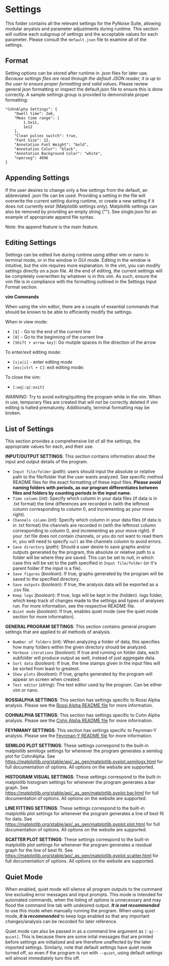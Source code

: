 # Settings

This folder contains all the relevant settings for the PyNoise Suite, allowing modular anyalsis and parameter adjustments during runtime. This section will outline each subgroup of settings and the acceptable values for each parameter. Please consult the `default.json` file to examine all of the settings.

## Format

Setting options can be stored after runtime in .json files for later use. *Because settings files are read through the default JSON reader, it is up to the user to ensure proper formatting and valid values.* Please review general json formatting or inspect the default.json file to ensure this is done correctly. A sample settings group is provided to demonstrate proper formatting:

```
"CohnAlpha Settings": {
    "Dwell time": 2e6,
    "Meas time range": [
        1.5e11,
        1e12
    ],
    "Clean pulses switch": true,
    "Font Size": 12, 
    "Annotation Font Weight": "bold",
    "Annotation Color": "black",
    "Annotation Background Color": "white",
    "nperseg": 4096
}
```

## Appending Settings

If the user desires to change only a few settings from the default, an abbreviated .json file can be used. Providing a setting in the file will overwrite the current setting during runtime, or create a new setting if it does not currently exist (Matplotlib settings only). Matplotlib settings can also be removed by providing an empty string ("").  See single.json for an example of appropriate append file syntax.

Note: the append feature is the main feature.

## Editing Settings

Settings can be edited live during runtime using either vim or nano in terminal mode, or in the window in GUI mode. Editing in the window is intuitive, but the vim requires more explanation. In the vim, you can modify settings directly on a json file. At the end of editing, the current settings will be completely overwritten by whatever is in this vim. As such, ensure the vim file is in compliance with the formatting outlined in the Settings Input Format section.

**vim Commands**

When using the vim editor, there are a couple of essential commands that should be known to be able to efficiently modify the settings.

When in view mode:
* `[$]` - Go to the end of the current line
* `[0]` - Go to the beginning of the current line
* `[Shift + arrow key]`: Go mutiple spaces in the direction of the arrow

To enter/exit editing mode:
* `[s|a|i]` - enter editing mode
* `[esc|ctrl + C]`: exit editing mode:

To close the vim:
* `[:wq|:q|:exit]`

*WARNING*: Try to avoid exiting/quitting the program while in the vim. When in use, temporary files are created that will not be correctly deleted if vim editing is halted prematurely. Additionally, terminal formatting may be broken.

## List of Settings

This section provides a comprehensive list of all the settings, the appropriate values for each, and their use.

**INPUT/OUTPUT SETTINGS**: This section contains information about the input and output details of the program.
* `Input file/folder` (*path*): users should input the absolute or relative path to the file/folder that the user wants analyzed. See specific method README files for the exact formatting of these input files. **Please avoid naming folders with periods, as our program differentiates between files and folders by counting periods in the input name.**
* `Time column` (*int*): Specify which column in your data files (if data is in .txt format) the time differences are recorded in (with the leftmost column corresponding to column 0, and incrementing as your move right).
* `Channels column` (*int*): Specify which column in your data files (if data is in .txt format) the channels are recorded in (with the leftmost column corresponding to column 0, and incrementing as your move right). If your .txt file does not contain channels, or you do not want to read them in, you will need to specify ```null``` as the channels column to avoid errors.
* `Save directory` (*path*): Should a user desire to save graphs and/or outputs generated by the program, this absolute or relative path to a folder will be where they are saved. This can be set to null, in which case this will be set to the path specified in `Input file/folder` (or it's parent folder if the input is a file).
* `Save figures` (*boolean*): If true, graphs generated by the program will be saved to the specified directory.
* `Save outputs` (*boolean*): If true, the analysis data will be exported as a .csv file.
* `Keep logs` (*boolean*): If true, logs will be kept in the (hidden) .logs folder, which keep track of changes made to the settings and types of analyses run. For more information, see the respective README file.
* `Quiet mode` (*boolean*): If true, enables quiet mode (see the quiet mode section for more information).

**GENERAL PROGRAM SETTINGS**: This section contains general program settings that are applied to all methods of analysis.
* `Number of folders` (*int*): When analyzing a folder of data, this specifies how many folders within the given directory should be analyzed.
* `Verbose iterations` (*boolean*): If true and running on folder data, each subfolder will produce output as well, instead of just aggregate data.
* `Sort data` (*boolean*): If true, the time stamps given in the input files will be sorted from least to greatest.
* `Show plots` (*boolean*): If true, graphs generated by the program will appear on screen when created.
* `Text editor` (*string*): The text editor used by the program. Can be either vim or nano.

**ROSSIALPHA SETTINGS**: This section has settings specific to Rossi Alpha analysis. Please see the [Rossi Alpha README file](https://github.com/Umich-DNNG/pynoise/blob/master/RossiAlpha/documentation/README.md) for more information.

**COHNALPHA SETTINGS**: This section has settings specific to Cohn Alpha analysis. Please see the [Cohn Alpha README file](https://github.com/Umich-DNNG/pynoise/blob/master/CohnAlpha/documentation/README.md) for more information.

**FEYNMANY SETTINGS**: This section has settings specific to Feynman-Y analysis. Please see the [Feynman-Y README file](https://github.com/Umich-DNNG/pynoise/blob/master/FeynmanY/documentation/README.md) for more information.

**SEMILOG PLOT SETTINGS**: These settings correspond to the built-in matplotlib semilogx settings for whenever the program generates a semilog plot for CohnAlpha. See https://matplotlib.org/stable/api/_as_gen/matplotlib.pyplot.semilogx.html for full documentation of options. All options on the website are supported.

**HISTOGRAM VISUAL SETTINGS**: These settings correspond to the built-in matplotlib histogram settings for whenever the program generates a bar graph. See https://matplotlib.org/stable/api/_as_gen/matplotlib.pyplot.bar.html for full documentation of options. All options on the website are supported.

**LINE FITTING SETTINGS**: These settings correspond to the built-in matplotlib plot settings for whenever the program generates a line of best fit for data. See https://matplotlib.org/stable/api/_as_gen/matplotlib.pyplot.plot.html for full documentation of options. All options on the website are supported.

**SCATTER PLOT SETTINGS**: These settings correspond to the built-in matplotlib plot settings for whenever the program generates a residual graph for the line of best fit. See https://matplotlib.org/stable/api/_as_gen/matplotlib.pyplot.scatter.html for full documentation of options. All options on the website are supported. 

## Quiet Mode

When enabled, quiet mode will silence all program outputs to the command line excluding error messages and input prompts. This mode is intended for automated commands, when the listing of options is unnecessary and may flood the command line tab with undesired output. ***It is not recommended*** to use this mode when manually running the program. When using quiet mode, ***it is recommended*** to keep logs enabled so that any important changes/analysis can be recorded for later reference.

Quiet mode can also be passed in as a command line argument as `[-q|--quiet]`. This is because there are some inital messages that are printed before settings are initialized and are therefore unaffected by the later imported settings. Similarly, note that default settings have quiet mode turned off, so even if the program is run with ```--quiet```, using default settings will almost immediately turn this off. 